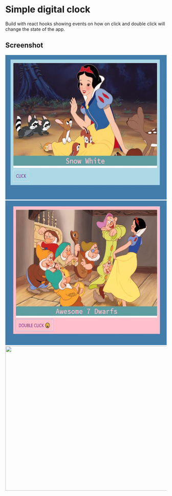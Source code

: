 # Simple digital clock

Build with react hooks showing events on how on click and double click will change the state of the app.

## Screenshot

<img src="./public/Capture.JPG" width="700" height="450">
<img src="./public/Capture1.JPG" width="700" height="450">
<img src="./public/snowwhite.mp4" width="700" height="450">
